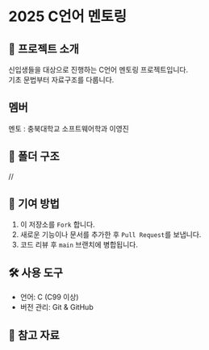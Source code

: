 # 2025 C언어 멘토링

## 🚀 프로젝트 소개
신입생들을 대상으로 진행하는 C언어 멘토링 프로젝트입니다.  
기초 문법부터 자료구조를 다룹니다.

## 멤버
멘토 : 충북대학교 소프트웨어학과 이영진

## 📂 폴더 구조
//


## 🤝 기여 방법
1. 이 저장소를 `Fork` 합니다.
2. 새로운 기능이나 문서를 추가한 후 `Pull Request`를 보냅니다.
3. 코드 리뷰 후 `main` 브랜치에 병합됩니다.

## 🛠️ 사용 도구
- 언어: C (C99 이상)
- 버전 관리: Git & GitHub

## 📢 참고 자료


